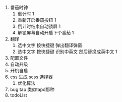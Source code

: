 1. 番茄时钟
   1. 倒计时 1
   2. 重新开启番茄按钮 1
   3. 倒计时结束自动锁屏 1
   4. 解锁屏幕自动开启下个番茄 1
2. 翻译
   1. 选中文字 按快捷键 弹出翻译弹窗
   2. 选中文字 按快捷键 识别中英文 然后替换成英中文 1
3. 配置文件
4. 自动升级
5. 开机自启
6. css 生成 scss 选择器
   1. 优化算法
7. bug tap 类似tapd那种
8. todoList
